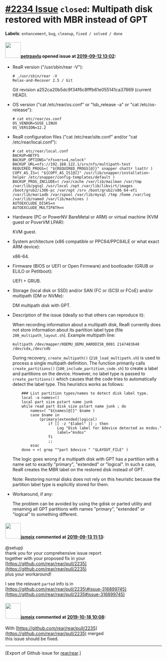 [\#2234 Issue](https://github.com/rear/rear/issues/2234) `closed`: Multipath disk restored with MBR instead of GPT
==================================================================================================================

**Labels**: `enhancement`, `bug`, `cleanup`, `fixed / solved / done`

#### <img src="https://avatars.githubusercontent.com/u/31453820?v=4" width="50">[petrpavlu](https://github.com/petrpavlu) opened issue at [2019-09-12 13:02](https://github.com/rear/rear/issues/2234):

-   ReaR version ("/usr/sbin/rear -V"):

        # ./usr/sbin/rear -V
        Relax-and-Recover 2.5 / Git

    Git revision a252ca20b5dc9f34f6c8fffb61e055141ca37669 (current
    HEAD).

-   OS version ("cat /etc/rear/os.conf" or "lsb\_release -a" or "cat
    /etc/os-release"):

        # cat etc/rear/os.conf 
        OS_VENDOR=SUSE_LINUX
        OS_VERSION=12.2

-   ReaR configuration files ("cat /etc/rear/site.conf" and/or "cat
    /etc/rear/local.conf"):

        # cat etc/rear/local.conf
        BACKUP=NETFS
        BACKUP_OPTIONS="nfsvers=4,nolock"
        BACKUP_URL=nfs://192.168.122.1/srv/nfs/multipath-test
        REQUIRED_PROGS=( "${REQUIRED_PROGS[@]}" snapper chattr lsattr )
        COPY_AS_IS=( "${COPY_AS_IS[@]}" /usr/lib/snapper/installation-helper /etc/snapper/config-templates/default )
        BACKUP_PROG_INCLUDE=( /var/cache /var/lib/mailman /var/tmp /var/lib/pgsql /usr/local /opt /var/lib/libvirt/images /boot/grub2/i386-pc /var/opt /srv /boot/grub2/x86_64-efi /var/lib/mariadb /var/spool /var/lib/mysql /tmp /home /var/log /var/lib/named /var/lib/machines )
        AUTOEXCLUDE_DISKS=n
        AUTOEXCLUDE_MULTIPATH=n

-   Hardware (PC or PowerNV BareMetal or ARM) or virtual machine (KVM
    guest or PoverVM LPAR):

    KVM guest.

-   System architecture (x86 compatible or PPC64/PPC64LE or what exact
    ARM device):

    x86-64.

-   Firmware (BIOS or UEFI or Open Firmware) and bootloader (GRUB or
    ELILO or Petitboot):

    UEFI + GRUB.

-   Storage (local disk or SSD) and/or SAN (FC or iSCSI or FCoE) and/or
    multipath (DM or NVMe):

    DM multipath disk with GPT.

-   Description of the issue (ideally so that others can reproduce it):

    When recording information about a multipath disk, ReaR currently
    does not store information about its partition label type (file
    `280_multipath_layout.sh`). Example multipath line:

        multipath /dev/mapper/0QEMU_QEMU_HARDDISK_0001 2147483648 /dev/sda,/dev/sdb

    During recovery, `create_multipath()` (`210_load_multipath.sh`) is
    used to process a single multipath definition. The function
    primarily calls `create_partitions()`
    (`100_include_partition_code.sh`) to create a label and partitions
    on the device. However, no label type is passed to
    `create_partitions()` which causes that the code tries to
    automatically detect the label type. This heuristics works as
    follows:

            ### List partition types/names to detect disk label type.
            local -a names=()
            local part size pstart name junk
            while read part disk size pstart name junk ; do
                names=( "${names[@]}" $name )
                case $name in
                    (primary|extended|logical)
                        if [[ -z "$label" ]] ; then
                            Log "Disk label for $device detected as msdos."
                            label="msdos"
                        fi
                        ;;
                esac
            done < <( grep "^part $device " "$LAYOUT_FILE" )

    The logic goes wrong if a multipath disk with GPT has a partition
    with a name set to exactly "primary", "extended" or "logical". In
    such a case, ReaR creates the MBR label on the restored disk instead
    of GPT.

    Note: Restoring normal disks does not rely on this heuristic because
    the partition label type is explicitly stored for them.

-   Workaround, if any:

    The problem can be avoided by using the gdisk or parted utility and
    renaming all GPT partitions with names "primary", "extended" or
    "logical" to something different.

#### <img src="https://avatars.githubusercontent.com/u/1788608?u=925fc54e2ce01551392622446ece427f51e2f0ce&v=4" width="50">[jsmeix](https://github.com/jsmeix) commented at [2019-09-13 11:13](https://github.com/rear/rear/issues/2234#issuecomment-531197695):

@setupji  
thank you for your comprehensive issue report  
together with your proposed fix in your  
[https://github.com/rear/rear/pull/2235](https://github.com/rear/rear/pull/2235)  
plus your workaround!

I see the relevant `parted` info is in  
[https://github.com/rear/rear/pull/2235\#issue-316899745](https://github.com/rear/rear/pull/2235#issue-316899745)

#### <img src="https://avatars.githubusercontent.com/u/1788608?u=925fc54e2ce01551392622446ece427f51e2f0ce&v=4" width="50">[jsmeix](https://github.com/jsmeix) commented at [2019-10-18 10:08](https://github.com/rear/rear/issues/2234#issuecomment-543650247):

With
[https://github.com/rear/rear/pull/2235](https://github.com/rear/rear/pull/2235)
merged  
this issue should be fixed.

------------------------------------------------------------------------

\[Export of Github issue for
[rear/rear](https://github.com/rear/rear).\]
